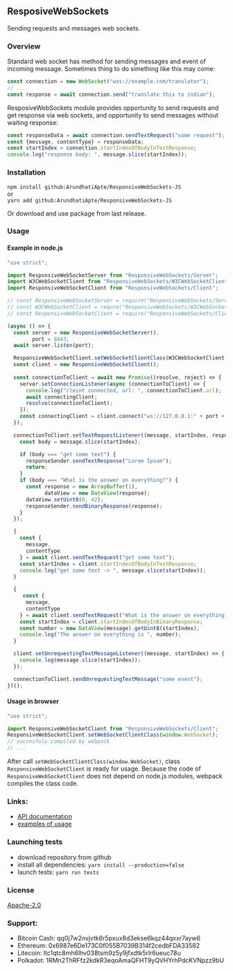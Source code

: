 ## ResposiveWebSockets

Sending requests and messages web sockets.

### Overview

Standard web socket has method for sending messages and event of incoming message.
Sometimes thing to do simething like this may come:
```js
const connection = new WebSocket("wss://example.com/translator");
// ...
const response = await connection.send("translate this to indian");
```

ResposiveWebSockets module provides opportunity to send requests and get response via web sockets, and opportunity to send
messages without waiting response:
```js
const responseData = await connection.sendTextRequest("some request");
const {message, contentType} = responseData;
const startIndex = connection.startIndexOfBodyInTextResponse;
console.log("response body: ", message.slice(startIndex));
```

### Installation

`npm install github:ArundhatiApte/ResponsiveWebSockets-JS`  
or  
`yarn add github:ArundhatiApte/ResponsiveWebSockets-JS`  

Or download and use package from last release.

### Usage

#### Example in node.js

```js
"use strict";

import ResponsiveWebSocketServer from "ResponsiveWebSockets/Server";
import W3CWebSocketClient from "ResponsiveWebSockets/W3CWebSocketClient";
import ResponsiveWebSocketClient from "ResponsiveWebSockets/Client";

// const ResponsiveWebSocketServer = require("ResponsiveWebSockets/Server");
// const W3CWebSocketClient = requre("ResponsiveWebSockets/W3CWebSocketClient"); // commonJS
// const ResponsiveWebSocketClient = require("ResponsiveWebSockets/Client");

(async () => {
  const server = new ResponsiveWebSocketServer(),
        port = 8443;
  await server.listen(port);

  ResponsiveWebSocketClient.setWebSocketClientClass(W3CWebSocketClient);
  const client = new ResponsiveWebSocketClient();
  
  const connectionToClient = await new Promise((resolve, reject) => {
    server.setConnectionListener(async (connectionToClient) => {
      console.log("cleint connected, url: ", connectionToClient.url);
      await connectingClient;
      resolve(connectionToClient);
    });
    const connectingClient = client.connect("ws://127.0.0.1:" + port + "/room/12345");
  });

  connectionToClient.setTextRequestListener((message, startIndex, responseSender) => {
    const body = message.slice(startIndex);

    if (body === "get some text") {
      responseSender.sendTextResponse("Lorem Ipsum");
      return;
    }
    if (body === "What is the answer on everything?") {
      const response = new ArrayBuffer(1),
            dataView = new DataView(response);
      dataView.setUint8(0, 42);
      responseSender.sendBinaryResponse(response);
    }
  });

  {
    const {
      message,
      contentType
    } = await client.sendTextRequest("get some text");
    const startIndex = client.startIndexOfBodyInTextResponse;
    console.log("get some text -> ", message.slice(startIndex));
  }

  {
     const {
      message,
      contentType
    } = await client.sendTextRequest("What is the answer on everything?");
    const startIndex = client.startIndexOfBodyInBinaryResponse;
    const number = new DataView(message).getUint8(startIndex);
    console.log("The answer on everything is ", number);
  }

  client.setUnrequestingTextMessageListener((message, startIndex) => {
    console.log(message.slice(startIndex));
  });

  connectionToClient.sendUnrequestingTextMessage("some event");
})();
```

#### Usage in browser

```js
"use strict";

import ResponsiveWebSocketClient from "ResponsiveWebSockets/Client";
ResponsiveWebSocketClient.setWebSocketClientClass(window.WebSocket);
// succesfuly compiled by webpack
// ...
```

After call `setWebSocketClientClass(window.WebSocket)`, class `ResponsiveWebSocketClient` is ready for usage.
Because the code of `ResponsiveWebSocketClient` does not depend on node.js modules, webpack compiles the class code.

### Links:

- [API documentation](./docs/API.md)
- [examples of usage](./examples)

### Launching tests

- download repository from github
- install all dependencies: `yarn install --production=false`
- launch tests: `yarn run tests`

### License

[Apache-2.0](http://www.apache.org/licenses/LICENSE-2.0)

### Support:

- Bitcoin Cash: qq0j7w2nvjvtk6r5pxux8d3ekse6kqz44qxxr7ayw6
- Ethereum: 0x6987e6De173C0f055B7039B314f2cedbFDA33582
- Litecoin: ltc1qtc8mh6lhv038tsm9z5y9jfxdtk5rlr6ueuc78u
- Polkadot: 1RMn2ThRFfz2kdkR3eqoAmaQFHT9yQVHYrhPdcKVNpzz9bU
